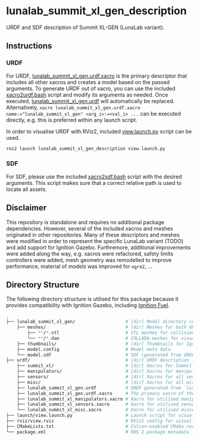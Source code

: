 # lunalab_summit_xl_gen_description

URDF and SDF description of Summit XL-GEN (LunaLab variant).

<!-- <p align="left" float="middle">
  <img width="50.0%" src="lunalab_summit_xl_gen/thumbnails/1.png" alt="Visualisation of lunalab_summit_xl_gen URDF in RViz2"/>
</p> -->

## Instructions

### URDF

For URDF, [lunalab_summit_xl_gen.urdf.xacro](./urdf/lunalab_summit_xl_gen.urdf.xacro) is the primary descriptor that includes all other xacros and creates a model based on the passed arguments. To generate URDF out of xacro, you can use the included [xacro2urdf.bash](./scripts/xacro2urdf.bash) script and modify its arguments as needed. Once executed, [lunalab_summit_xl_gen.urdf](./urdf/lunalab_summit_xl_gen.urdf) will automatically be replaced. Alternatively, `xacro lunalab_summit_xl_gen.urdf.xacro name:="lunalab_summit_xl_gen" <arg_i>:=<val_i> ...` can be executed directly, e.g. this is preferred within any launch script.

In order to visualise URDF with RViz2, included [view.launch.py](./launch/view.launch.py) script can be used.
```bash
ros2 launch lunalab_summit_xl_gen_description view.launch.py
```

### SDF

For SDF, please use the included [xacro2sdf.bash](./scripts/xacro2sdf.bash) script with the desired arguments. This script makes sure that a correct relative path is used to locate all assets.

## Disclaimer

This repository is standalone and requires no additional package dependencies. However, several of the included xacros and meshes originated in other repositories. Many of these descriptors and meshes were modified in order to represent the specific LunaLab variant (TODO) and add support for Ignition Gazebo. Furthremore, additional improvements were added along the way, e.g. xacros were refactored, safety limits controllers were added, mesh geometry was remodelled to improve performance, material of models was improved for `ogre2`, ...

## Directory Structure

The following directory structure is utilised for this package because it provides compatibility with Ignition Gazebo, including [Ignition Fuel](https://app.ignitionrobotics.org).

```bash
.
├── lunalab_summit_xl_gen/                   # [dir] Model directory compatible with Ignition Fuel
    ├── meshes/                              # [dir] Meshes for both URDF and SDF
        ├── **/*.stl                         # STL meshes for collision geometry
        └── **/*.dae                         # COLLADA meshes for visuals
    ├── thumbnails/                          # [dir] Thumbnails for Ignition Fuel
    ├── model.config                         # Model meta data
    └── model.sdf                            # SDF (generated from URDF)
├── urdf/                                    # [dir] URDF description (xacros)
    ├── summit_xl/                           # [dir] Xacros for Summit XL
    ├── manipulators/                        # [dir] Xacros for manipulators (e.g. Kinova j2s7s300)
    ├── sensors/                             # [dir] Xacros for all sensors
    ├── misc/                                # [dir] Xacros for all miscellaneous additions to the platform
    ├── lunalab_summit_xl_gen.urdf           # URDF generated from `lunalab_summit_xl_gen.urdf.xacro`
    ├── lunalab_summit_xl_gen.urdf.xacro     # The primary xacro of the robot
    ├── lunalab_summit_xl_manipulators.xacro # Xacro for utilised manipulators
    ├── lunalab_summit_xl_sensors.xacro      # Xacro for utilised sensors
    └── lunalab_summit_xl_misc.xacro         # Xacro for utilised miscellaneous additions
├── launch/view.launch.py                    # Launch script for visualising URDF with RViz2
├── rviz/view.rviz                           # RViz2 config for visualising URDF 
├── CMakeLists.txt                           # Colcon-enabled CMake recipe
└── package.xml                              # ROS 2 package metadata
```
